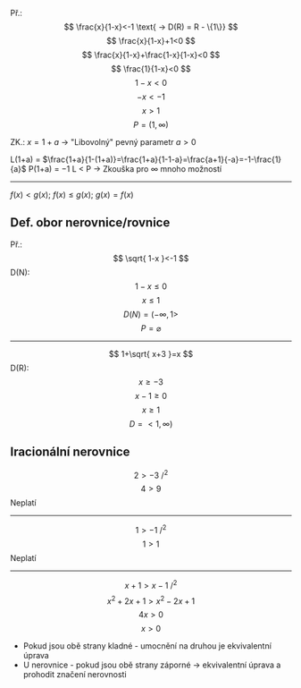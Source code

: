 Př.:
$$
\frac{x}{1-x}<-1 \text{ -> D(R) = R - \{1\}}
$$
$$
\frac{x}{1-x}+1<0
$$
$$
\frac{x}{1-x}+\frac{1-x}{1-x}<0
$$
$$
\frac{1}{1-x}<0
$$
$$
1-x<0
$$
$$
-x<-1
$$
$$
x>1
$$
$$
P=(1,\infty)
$$

ZK.:
$x=1+a$ -> "Libovolný" pevný parametr
$a>0$

L(1+a) = $\frac{1+a}{1-(1+a)}=\frac{1+a}{1-1-a}=\frac{a+1}{-a}=-1-\frac{1}{a}$
P(1+a) = $-1$
L < P
-> Zkouška pro $\infty$ mnoho možností
___
$f(x)<g(x)$; $f(x)\leq g(x)$; $g(x)=f(x)$
## Def. obor nerovnice/rovnice
Př.:
$$
\sqrt{ 1-x }<-1
$$
D(N):
$$
1-x \leq{0}
$$
$$
x\leq{1}
$$
$$
D(N)=(-\infty ,1>
$$
$$
P=\varnothing
$$
___
$$
1+\sqrt{ x+3 }=x
$$
D(R):
$$
x\geq-3
$$
$$
x-1\geq{0}
$$
$$
x\geq{1}
$$
$$
D=<1,\infty)
$$
## Iracionální nerovnice
$$
2>-3\text{ /}^{2}
$$
$$
4>9
$$
Neplatí
___
$$
1>-1\text{ /}^{2}
$$
$$
1>1
$$
Neplatí
___
$$
x+1>x-1\text{ /}^{2}
$$
$$
x^{2}+2x+1>x^{2}-2x+1
$$
$$
4x>0
$$
$$
x>0
$$
- Pokud jsou obě strany kladné - umocnění na druhou je ekvivalentní úprava
- U nerovnice - pokud jsou obě strany záporné -> ekvivalentní úprava a prohodit značení nerovnosti